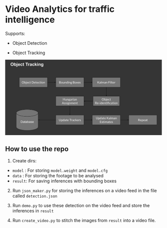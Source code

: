 # Video Analytics for traffic intelligence 

Supports:

- Object Detection

- Object Tracking

![Object Tracking](algo.jpg)


## How to use the repo

1. Create dirs: 
  - `model` : For storing `model.weight` and `model.cfg`
  - `data`  : For storing the footage to be analysed
  - `result`: For saving inferences with bounding boxes

2. Run `json_maker.py` for storing the inferences on a video feed in the file called `detection.json`

3. Run `demo.py` to use these detection on the video feed and store the inferences in `result`

4. Run `create_video.py` to stitch the images from `result` into a video file.


